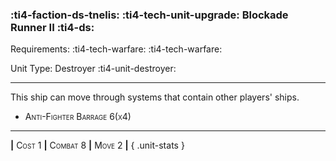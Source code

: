 ### :ti4-faction-ds-tnelis: :ti4-tech-unit-upgrade: **Blockade Runner II** :ti4-ds:

Requirements: :ti4-tech-warfare: :ti4-tech-warfare:

Unit Type: Destroyer :ti4-unit-destroyer:

---

This ship can move through systems that contain other players' ships.

* <span style="font-variant:small-caps;">Anti-Fighter Barrage 6(x4)</span> 

---

__|__ <span style="font-variant:small-caps;">Cost 1</span> __|__ <span style="font-variant:small-caps;">Combat 8</span> __|__ <span style="font-variant:small-caps;">Move 2</span> __|__
{ .unit-stats }
